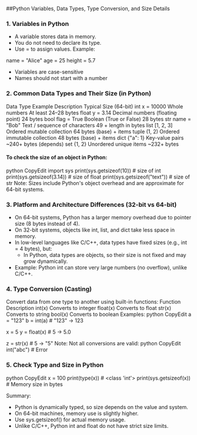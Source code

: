 ##Python Variables, Data Types, Type Conversion, and Size Details

### 1. Variables in Python
* A variable stores data in memory.
* You do not need to declare its type.
* Use = to assign values.
Example:

name = "Alice"
age = 25
height = 5.7
* Variables are case-sensitive
* Names should not start with a number

### 2. Common Data Types and Their Size (in Python)
Data Type	Example	Description	Typical Size (64-bit)
int	x = 10000	Whole numbers	At least 24–28 bytes
float	y = 3.14	Decimal numbers (floating point)	24 bytes
bool	flag = True	Boolean (True or False)	28 bytes
str	name = "Bob"	Text / sequence of characters	49 + length in bytes
list	[1, 2, 3]	Ordered mutable collection	64 bytes (base) + items
tuple	(1, 2)	Ordered immutable collection	48 bytes (base) + items
dict	{"a": 1}	Key-value pairs	~240+ bytes (depends)
set	{1, 2}	Unordered unique items	~232+ bytes
#### To check the size of an object in Python:
python
CopyEdit
import sys
print(sys.getsizeof(10))      # size of int
print(sys.getsizeof(3.14))    # size of float
print(sys.getsizeof("text"))  # size of str
Note: Sizes include Python's object overhead and are approximate for 64-bit systems.

### 3. Platform and Architecture Differences (32-bit vs 64-bit)
* On 64-bit systems, Python has a larger memory overhead due to pointer size (8 bytes instead of 4).
* On 32-bit systems, objects like int, list, and dict take less space in memory.
* In low-level languages like C/C++, data types have fixed sizes (e.g., int = 4 bytes), but:
    * In Python, data types are objects, so their size is not fixed and may grow dynamically.
* Example: Python int can store very large numbers (no overflow), unlike C/C++.

### 4. Type Conversion (Casting)
Convert data from one type to another using built-in functions:
Function	Description
int(x)	Converts to integer
float(x)	Converts to float
str(x)	Converts to string
bool(x)	Converts to boolean
Examples:
python
CopyEdit
a = "123"
b = int(a)     # "123" → 123

x = 5
y = float(x)   # 5 → 5.0

z = str(x)     # 5 → "5"
Note: Not all conversions are valid:
python
CopyEdit
int("abc")  # Error

### 5. Check Type and Size in Python
python
CopyEdit
x = 100
print(type(x))            # <class 'int'>
print(sys.getsizeof(x))   # Memory size in bytes

Summary:
* Python is dynamically typed, so size depends on the value and system.
* On 64-bit machines, memory use is slightly higher.
* Use sys.getsizeof() for actual memory usage.
* Unlike C/C++, Python int and float do not have strict size limits.
